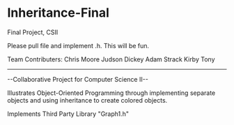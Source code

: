 # Inheritance-Final
Final Project, CSII

Please pull file and implement .h.
This will be fun.

Team Contributers:
Chris Moore
Judson Dickey
Adam Strack
Kirby
Tony


-----------------------------------------------------

--Collaborative Project for Computer Science II--

Illustrates Object-Oriented Programming through implementing separate objects and using inheritance
to create colored objects.

Implements Third Party Library "Graph1.h"
